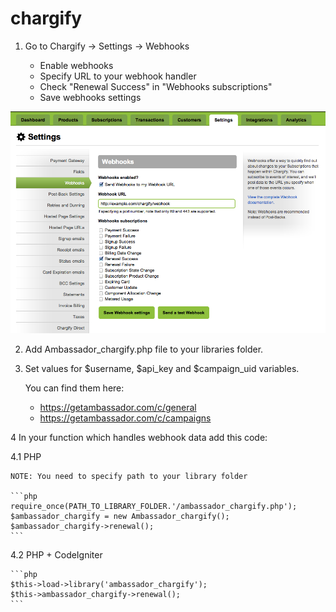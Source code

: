 chargify
========

1. Go to Chargify -> Settings -> Webhooks

	* Enable webhooks
	* Specify URL to your webhook handler
	* Check "Renewal Success" in "Webhooks subscriptions"
	* Save webhooks settings

![](images/chargify_webhook_renewal.png?raw=true)

2. Add Ambassador_chargify.php file to your libraries folder.

3. Set values for $username, $api_key and $campaign_uid variables.

	You can find them here:

	* https://getambassador.com/c/general
	* https://getambassador.com/c/campaigns

4 In your function which handles webhook data add this code:

4.1 PHP

	NOTE: You need to specify path to your library folder

	```php
	require_once(PATH_TO_LIBRARY_FOLDER.'/ambassador_chargify.php');
	$ambassador_chargify = new Ambassador_chargify();
	$ambassador_chargify->renewal();
	```

4.2 PHP + CodeIgniter

	```php
	$this->load->library('ambassador_chargify');
	$this->ambassador_chargify->renewal();
	```